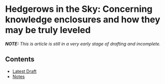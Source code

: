 # Hedgerows in the Sky: Concerning knowledge enclosures and how they may be truly leveled
___NOTE:__ This is article is still in a very early stage of drafting and incomplete._

## Contents
- [Latest Draft](https://github.com/jgaehring/hedgerows/tree/draft/index.md)
- [Notes](https://github.com/jgaehring/hedgerows/tree/draft/notes/README.md)
